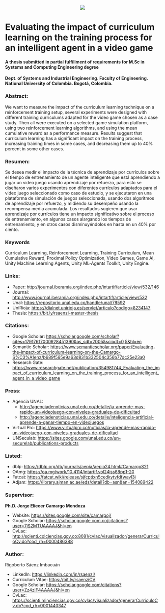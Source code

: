 <p align="center"><img src="/Banner.png"></p>

# Evaluating the impact of curriculum learning on the training process for an intelligent agent in a video game
#### A thesis submitted in partial fulfillment of requirements for M.Sc in Systems and Computing Engineering degree
#### Dept. of Systems and Industrial Engineering. Faculty of Engineering. National University of Colombia. Bogotá, Colombia.

### Abstract:
We want to measure the impact of the curriculum learning technique on a reinforcement training setup, several experiments were designed with different training curriculums adapted for the video game chosen as a case study. Then all were executed on a selected game simulation platform, using two reinforcement learning algorithms, and using the mean cumulative reward as a performance measure. Results suggest that curriculum learning has a significant impact on the training process, increasing training times in some cases, and decreasing them up to 40% percent in some other cases.

### Resumen:
Se desea medir el impacto de la técnica de aprendizaje por currículos sobre el tiempo de entrenamiento de un agente inteligente que está aprendiendo a jugar un video juego usando aprendizaje por refuerzo, para esto se diseñaron varios experimentos con diferentes currículos adaptados para el video juego seleccionado como caso de estudio, y se ejecutaron en una plataforma de simulación de juegos seleccionada, usando dos algoritmos de aprendizaje por refuerzo, y midiendo su desempeño usando la recompensa media acumulada. Los resultados sugieren que usar aprendizaje por currículos tiene un impacto significativo sobre el proceso de entrenamiento, en algunos casos alargando los tiempos de entrenamiento, y en otros casos disminuyéndolos en hasta en un 40% por ciento.

### Keywords
Curriculum Learning, Reinforcement Learning, Training Curriculum, Mean Cumulative Reward, Proximal Policy Optimization, Video Games, Game AI, Unity Machine Learning Agents, Unity ML-Agents Toolkit, Unity Engine. 

### Links:
* Paper: http://journal.iberamia.org/index.php/intartif/article/view/532/146
* Journal: http://www.journal.iberamia.org/index.php/intartif/article/view/532
* Unal: https://repositorio.unal.edu.co/handle/unal/78592
* UniRioja: https://dialnet.unirioja.es/servlet/articulo?codigo=8234147
* Thesis: https://bit.ly/rsaenzi-master-thesis

### Citations:
* Google Scholar: https://scholar.google.com/scholar?cites=17917617000928451390&as_sdt=2005&sciodt=0,5&hl=en
* Semantic Scholar: https://www.semanticscholar.org/paper/Evaluating-the-impact-of-curriculum-learning-on-the-Camargo-S%C3%A1enz/b689f565e9a63d831b332504c356b77dc25e23a0
* Research Gate: https://www.researchgate.net/publication/354981744_Evaluating_the_impact_of_curriculum_learning_on_the_training_process_for_an_intelligent_agent_in_a_video_game

### Press:
* Agencia UNAL:
  * http://agenciadenoticias.unal.edu.co/detalle/ia-aprende-mas-rapido-un-videojuego-con-niveles-graduales-de-dificultad
  * http://agenciadenoticias.unal.edu.co/detalle/inteligencia-artificial-aprende-a-ganar-tiempo-en-videojuegos
* Virtual Pro: https://www.virtualpro.co/noticias/ia-aprende-mas-rapido-un-videojuego-con-niveles-graduales-de-dificultad
* UNSeculab: https://sites.google.com/unal.edu.co/un-securelab/publications-products

### Listed:
* dblp: https://dblp.org/db/journals/aepia/aepia24.html#CamargoS21
* OAmg: https://oa.mg/work/10.4114/intartif.vol24iss68pp1-20
* Fatcat: https://fatcat.wiki/release/sjfcptixn5cedkytvfdfwavl3i
* Adjam: https://library.ajman.ac.ae/eds/detail?db=asn&an=154089422

### Supervisor:
<b>Ph.D. Jorge Eliecer Camargo Mendoza</b>
* Website: https://sites.google.com/site/camargoj/
* Google Scholar: https://scholar.google.com.co/citations?user=7jS2MTUAAAAJ&hl=en
* CvLac: http://scienti.colciencias.gov.co:8081/cvlac/visualizador/generarCurriculoCv.do?cod_rh=0000486388

### Author:
Rigoberto Sáenz Imbacuán
* LinkedIn: https://linkedin.com/in/rsaenzi/
* Curriculum Vitae: https://bit.ly/rsaenziCV
* Google Scholar: https://scholar.google.com/citations?user=Zz4zIF4AAAAJ&hl=en
* CvLac: https://scienti.minciencias.gov.co/cvlac/visualizador/generarCurriculoCv.do?cod_rh=0001440347
